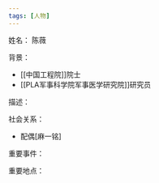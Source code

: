 ```yaml
---
tags: [人物]
---
```


姓名：
陈薇

背景：
- [[中国工程院]]院士
- [[PLA军事科学院军事医学研究院]]研究员

描述：

社会关系：
- 配偶[麻一铭]

重要事件：

重要地点：
